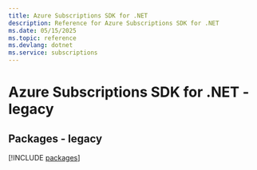 ```yaml
---
title: Azure Subscriptions SDK for .NET
description: Reference for Azure Subscriptions SDK for .NET
ms.date: 05/15/2025
ms.topic: reference
ms.devlang: dotnet
ms.service: subscriptions
---
```

# Azure Subscriptions SDK for .NET - legacy
## Packages - legacy
[!INCLUDE [packages](subscriptions-index.md)]
